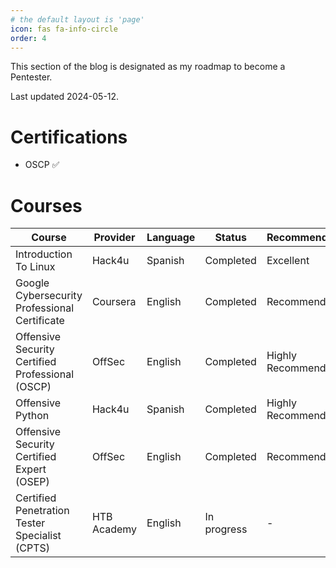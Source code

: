 ```yaml
---
# the default layout is 'page'
icon: fas fa-info-circle
order: 4
---
```

This section of the blog is designated as my roadmap to become a Pentester.

Last updated 2024-05-12.

# Certifications

* OSCP ✅

# Courses 

|    Course    | Provider | Language | Status | Recommendation |
|--------------|----------|----------|--------|----------------|
| Introduction To Linux | Hack4u | Spanish | Completed  | Excellent |
| Google Cybersecurity Professional Certificate | Coursera | English | Completed  | Recommended |
| Offensive Security Certified Professional (OSCP) | OffSec | English | Completed  | Highly Recommended |
| Offensive Python | Hack4u | Spanish | Completed  | Highly Recommended |
| Offensive Security Certified Expert (OSEP) | OffSec | English | Completed  | Recommended |
| Certified Penetration Tester Specialist (CPTS) | HTB Academy | English | In progress  | - |

